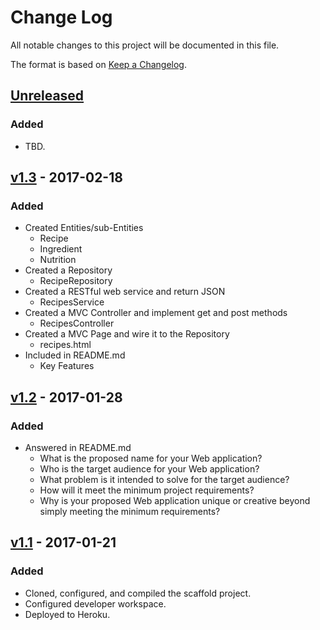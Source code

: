 # Change Log
All notable changes to this project will be documented in this file.

The format is based on [Keep a Changelog](http://keepachangelog.com/).

## [Unreleased]
### Added
- TBD.

## [v1.3] - 2017-02-18
### Added
- Created Entities/sub-Entities
    - Recipe
    - Ingredient
    - Nutrition
- Created a Repository
    - RecipeRepository
- Created a RESTful web service and return JSON
    - RecipesService
- Created a MVC Controller and implement get and post methods
    - RecipesController
- Created a MVC Page and wire it to the Repository
    - recipes.html
- Included in README.md
    - Key Features

## [v1.2] - 2017-01-28
### Added
- Answered in README.md
    - What is the proposed name for your Web application?
    - Who is the target audience for your Web application?
    - What problem is it intended to solve for the target audience?
    - How will it meet the minimum project requirements?
    - Why is your proposed Web application unique or creative beyond simply meeting the minimum requirements?

## [v1.1] - 2017-01-21
### Added
- Cloned, configured, and compiled the scaffold project.
- Configured developer workspace.
- Deployed to Heroku.

[Unreleased]: https://github.com/infsci2560sp17/full-stack-web-MHarbi/compare/v1.2...HEAD
[v1.3]: https://github.com/infsci2560sp17/full-stack-web-MHarbi/compare/v1.2...v1.3
[v1.2]: https://github.com/infsci2560sp17/full-stack-web-MHarbi/compare/v1.1...v1.2
[v1.1]: https://github.com/infsci2560sp17/full-stack-web-MHarbi/compare/...v1.1